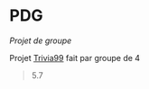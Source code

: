 # PDG
*Projet de groupe*

Projet [Trivia99](https://github.com/artjun-heigvd/PDG/tree/main/Trivia99) fait par groupe de 4
> 5.7
